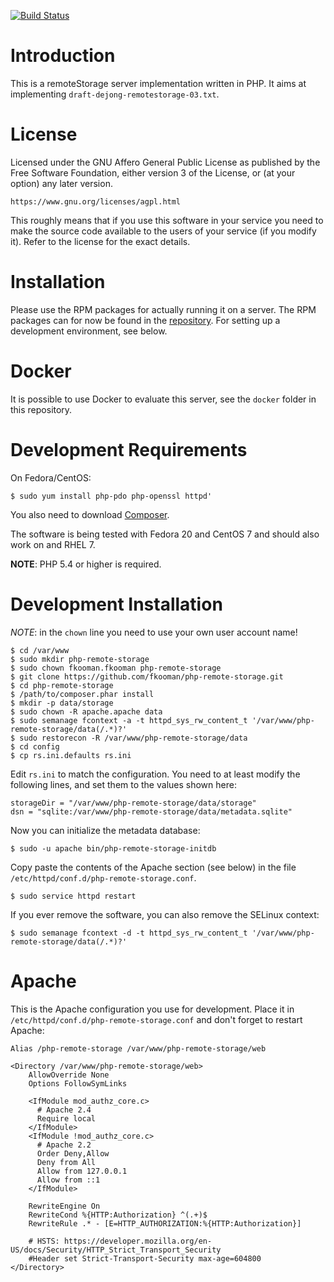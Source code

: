 [![Build Status](https://travis-ci.org/fkooman/php-remote-storage.png?branch=master)](https://travis-ci.org/fkooman/php-remote-storage)

# Introduction
This is a remoteStorage server implementation written in PHP. It aims at 
implementing `draft-dejong-remotestorage-03.txt`.

# License
Licensed under the GNU Affero General Public License as published by the Free
Software Foundation, either version 3 of the License, or (at your option) any
later version.

    https://www.gnu.org/licenses/agpl.html

This roughly means that if you use this software in your service you need to
make the source code available to the users of your service (if you modify
it). Refer to the license for the exact details.

# Installation
Please use the RPM packages for actually running it on a server. The RPM 
packages can for now be found in the 
[repository](https://repos.fedoraproject.org/repo/fkooman/php-oauth). For 
setting up a development environment, see below.

# Docker
It is possible to use Docker to evaluate this server, see the `docker` folder
in this repository.

# Development Requirements
On Fedora/CentOS:

    $ sudo yum install php-pdo php-openssl httpd'

You also need to download [Composer](https://getcomposer.org/).

The software is being tested with Fedora 20 and CentOS 7 and should also work 
on and RHEL 7.

**NOTE**: PHP 5.4 or higher is required.

# Development Installation
*NOTE*: in the `chown` line you need to use your own user account name!

    $ cd /var/www
    $ sudo mkdir php-remote-storage
    $ sudo chown fkooman.fkooman php-remote-storage
    $ git clone https://github.com/fkooman/php-remote-storage.git
    $ cd php-remote-storage
    $ /path/to/composer.phar install
    $ mkdir -p data/storage
    $ sudo chown -R apache.apache data
    $ sudo semanage fcontext -a -t httpd_sys_rw_content_t '/var/www/php-remote-storage/data(/.*)?'
    $ sudo restorecon -R /var/www/php-remote-storage/data
    $ cd config
    $ cp rs.ini.defaults rs.ini

Edit `rs.ini` to match the configuration. You need to at least modify the
following lines, and set them to the values shown here:

    storageDir = "/var/www/php-remote-storage/data/storage"
    dsn = "sqlite:/var/www/php-remote-storage/data/metadata.sqlite"

Now you can initialize the metadata database:

    $ sudo -u apache bin/php-remote-storage-initdb 

Copy paste the contents of the Apache section (see below) in the file 
`/etc/httpd/conf.d/php-remote-storage.conf`.

    $ sudo service httpd restart

If you ever remove the software, you can also remove the SELinux context:

    $ sudo semanage fcontext -d -t httpd_sys_rw_content_t '/var/www/php-remote-storage/data(/.*)?'

# Apache
This is the Apache configuration you use for development. Place it in 
`/etc/httpd/conf.d/php-remote-storage.conf` and don't forget to restart Apache:

    Alias /php-remote-storage /var/www/php-remote-storage/web

    <Directory /var/www/php-remote-storage/web>
        AllowOverride None
        Options FollowSymLinks

        <IfModule mod_authz_core.c>
          # Apache 2.4
          Require local
        </IfModule>
        <IfModule !mod_authz_core.c>
          # Apache 2.2
          Order Deny,Allow
          Deny from All
          Allow from 127.0.0.1
          Allow from ::1
        </IfModule>

        RewriteEngine On
        RewriteCond %{HTTP:Authorization} ^(.+)$
        RewriteRule .* - [E=HTTP_AUTHORIZATION:%{HTTP:Authorization}]

        # HSTS: https://developer.mozilla.org/en-US/docs/Security/HTTP_Strict_Transport_Security
        #Header set Strict-Transport-Security max-age=604800
    </Directory>

